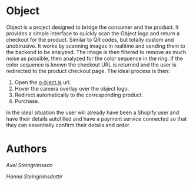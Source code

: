 # Object

Object is a project designed to bridge the consumer and the product. It provides a simple interface to quickly scan the Object logo and return a checkout for the product. Similar to QR codes, but totally custom and unobtrusive. It works by scanning images in realtime and sending them to the backend to be analyzed. The image is then filtered to remove as much noise as possible, then analyzed for the color sequence in the ring. If the color sequence is known the checkout URL is returned and the user is redirected to the product checkout page. The ideal process is then:

1. Open the [o-bject.is](http://www.o-bject.is/) url.
2. Hover the camera overlay over the object logo.
3. Redirect automatically to the corresponding product.
4. Purchase.

In the ideal situation the user will already have been a Shopify user and have their details autofilled and have a payment service connected so that they can essentially confirm their details and order.


# Authors

*Axel Steingrimsson*

*Hanna Steingrimsdottir*
